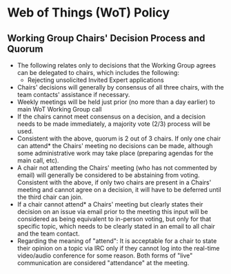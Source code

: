 # Web of Things (WoT) Policy
## Working Group Chairs' Decision Process and Quorum
- The following relates only to decisions that the Working Group agrees can be delegated to chairs, which includes the following:
    - Rejecting unsolicited Invited Expert applications
- Chairs' decisions will generally by consensus of all three chairs, with the team contacts' assistance if necessary.
- Weekly meetings will be held just prior (no more than a day earlier) to main WoT Working Group call
- If the chairs cannot meet consensus on a decision, and a decision needs to be made immediately, a majority vote (2/3) process will be used.
- Consistent with the above, quorum is 2 out of 3 chairs.  If only one chair can attend* the Chairs' meeting no decisions can be made, although some administrative work may take place (preparing agendas for the main call, etc).
- A chair not attending the Chairs' meeting (who has not commented by email) will generally be considered to be abstaining from voting.  Consistent with the above, if only two chairs are present in a Chairs' meeting and cannot agree on a decision, it will have to be deferred until the third chair can join.
- If a chair cannot attend* a Chairs' meeting but clearly states their decision on an issue via email prior to the meeting this input will be considered as being equivalent to in-person voting, but only for that specific topic, which needs to be clearly stated in an email to all chair and the team contact.
- Regarding the meaning of "attend": It is acceptable for a chair to state their opinion on a topic via IRC only if they cannot log into the real-time video/audio conference for some reason.  Both forms of "live" communication are considered "attendance" at the meeting.

